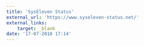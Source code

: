 ```yaml
---
title: 'SysEleven Status'
external_url: 'https://www.syseleven-status.net/'
external_links:
    target: _blank
date: '17-07-2018 17:14'
---
```



